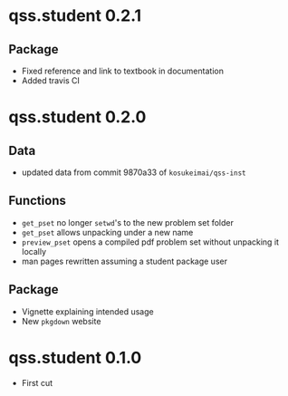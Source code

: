 # qss.student 0.2.1

## Package 
 
* Fixed reference and link to textbook in documentation
* Added travis CI

# qss.student 0.2.0

## Data

* updated data from commit 9870a33 of `kosukeimai/qss-inst`

## Functions

* `get_pset` no longer `setwd`'s to the new problem set folder
* `get_pset` allows unpacking under a new name
* `preview_pset` opens a compiled pdf problem set without unpacking it locally
* man pages rewritten assuming a student package user

## Package

* Vignette explaining intended usage
* New `pkgdown` website 

# qss.student 0.1.0

* First cut

